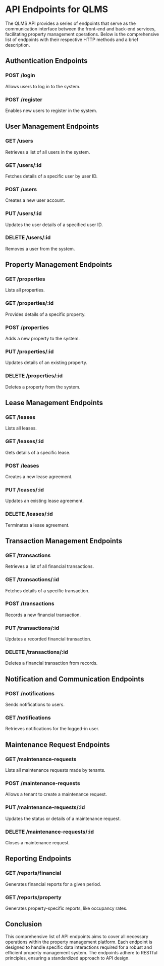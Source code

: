 # API Endpoints for QLMS

The QLMS API provides a series of endpoints that serve as the communication interface between the front-end and back-end services, facilitating property management operations. Below is the comprehensive list of endpoints with their respective HTTP methods and a brief description.

## Authentication Endpoints

### POST /login
Allows users to log in to the system.

### POST /register
Enables new users to register in the system.

## User Management Endpoints

### GET /users
Retrieves a list of all users in the system.

### GET /users/:id
Fetches details of a specific user by user ID.

### POST /users
Creates a new user account.

### PUT /users/:id
Updates the user details of a specified user ID.

### DELETE /users/:id
Removes a user from the system.

## Property Management Endpoints

### GET /properties
Lists all properties.

### GET /properties/:id
Provides details of a specific property.

### POST /properties
Adds a new property to the system.

### PUT /properties/:id
Updates details of an existing property.

### DELETE /properties/:id
Deletes a property from the system.

## Lease Management Endpoints

### GET /leases
Lists all leases.

### GET /leases/:id
Gets details of a specific lease.

### POST /leases
Creates a new lease agreement.

### PUT /leases/:id
Updates an existing lease agreement.

### DELETE /leases/:id
Terminates a lease agreement.

## Transaction Management Endpoints

### GET /transactions
Retrieves a list of all financial transactions.

### GET /transactions/:id
Fetches details of a specific transaction.

### POST /transactions
Records a new financial transaction.

### PUT /transactions/:id
Updates a recorded financial transaction.

### DELETE /transactions/:id
Deletes a financial transaction from records.

## Notification and Communication Endpoints

### POST /notifications
Sends notifications to users.

### GET /notifications
Retrieves notifications for the logged-in user.

## Maintenance Request Endpoints

### GET /maintenance-requests
Lists all maintenance requests made by tenants.

### POST /maintenance-requests
Allows a tenant to create a maintenance request.

### PUT /maintenance-requests/:id
Updates the status or details of a maintenance request.

### DELETE /maintenance-requests/:id
Closes a maintenance request.

## Reporting Endpoints

### GET /reports/financial
Generates financial reports for a given period.

### GET /reports/property
Generates property-specific reports, like occupancy rates.

## Conclusion

This comprehensive list of API endpoints aims to cover all necessary operations within the property management platform. Each endpoint is designed to handle specific data interactions required for a robust and efficient property management system. The endpoints adhere to RESTful principles, ensuring a standardized approach to API design.

